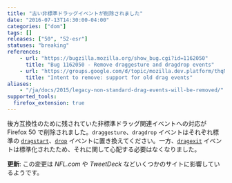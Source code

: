 ```yaml
---
title: "古い非標準ドラッグイベントが削除されました"
date: "2016-07-13T14:30:00-04:00"
categories: ["dom"]
tags: []
releases: ["50", "52-esr"]
statuses: "breaking"
references:
    - url: "https://bugzilla.mozilla.org/show_bug.cgi?id=1162050"
      title: "Bug 1162050 - Remove draggesture and dragdrop events"
    - url: "https://groups.google.com/d/topic/mozilla.dev.platform/thqN2Umpea0/discussion"
      title: "Intent to remove: support for old drag events"
aliases:
    - "/ja/docs/2015/legacy-non-standard-drag-events-will-be-removed/"
supported_tools:
  firefox_extension: true
---
```

後方互換性のために残されていた非標準ドラッグ関連イベントへの対応が Firefox 50 で削除されました。`draggesture`、`dragdrop` イベントはそれぞれ標準の [`dragstart`](https://developer.mozilla.org/docs/Web/Events/dragstart)、[`drop`](https://developer.mozilla.org/docs/Web/Events/drop) イベントに置き換えてください。一方、[`dragexit`](https://developer.mozilla.org/docs/Web/Events/dragexit) イベントは標準化されたため、それに関して心配する必要はなくなりました。

**更新**: この変更は *NFL.com* や *TweetDeck* などいくつかのサイトに影響しているようです。
